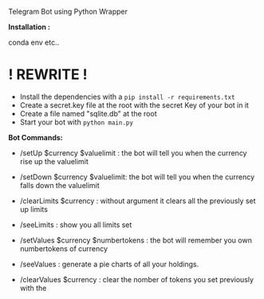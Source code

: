 Telegram Bot using Python Wrapper

**Installation :**

conda env etc..
# ! REWRITE !


- Install the dependencies with a `pip install -r requirements.txt`
- Create a secret.key file at the root with the secret Key of your bot in it
- Create a file named "sqlite.db" at the root
- Start your bot with `python main.py`

**Bot Commands:**

- /setUp $currency $valuelimit : the bot will tell you when the currency rise up the valuelimit
- /setDown $currency $valuelimit: the bot will tell you when the currency falls down the valuelimit
- /clearLimits $currency : without argument it clears all the previously set up limits
- /seeLimits : show you all limits set

- /setValues $currency $numbertokens : the bot will remember you own numbertokens of currency
- /seeValues : generate a pie charts of all your holdings.
- /clearValues $currency : clear the nomber of tokens you set previously with the <currency>

